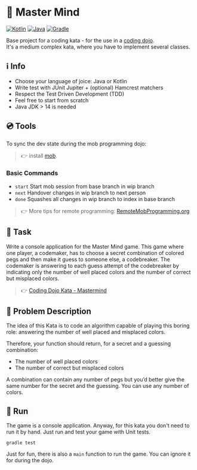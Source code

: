 # 🧠 Master Mind

[![Kotlin](https://img.shields.io/badge/Kotlin-1.5.10-blue.svg?style=flat&logo=kotlin&logoColor=white)](http://kotlinlang.org)
[![Java](https://img.shields.io/badge/Java-14-red.svg?style=flat&logo=Java&logoColor=white)](https://adoptopenjdk.net)
[![Gradle](https://img.shields.io/badge/Gradle-7.0.2-08313A.svg?style=flat&logo=Java&logoColor=white)](https://gradle.org)

Base project for a coding kata - for the use in a [coding dojo](https://codingdojo.org).  
It's a medium complex kata, where you have to implement several classes.

## ℹ Info

* Choose your language of joice: Java or Kotlin
* Write test with JUnit Jupiter + (optional) Hamcrest matchers
* Respect the Test Driven Development (TDD)
* Feel free to start from scratch
* Java JDK > 14 is needed

## 💿 Tools

To sync the dev state during the mob programming dojo:
> 👉 install [mob](https://mob.sh).

### Basic Commands

* `start` Start mob session from base branch in wip branch
* `next` Handover changes in wip branch to next person
* `done` Squashes all changes in wip branch to index in base branch

> 👉 More tips for remote programming: [RemoteMobProgramming.org](https://www.remotemobprogramming.org)

## 📑 Task

Write a console application for the Master Mind game. This game where one player, a codemaker, has to choose a secret
combination of colored pegs and then make it guess to someone else, a codebreaker. The codemaker is answering to each
guess attempt of the codebreaker by indicating only the number of well placed colors and the number of correct but
misplaced colors.

> 👉 [Coding Dojo Kata - Mastermind](https://codingdojo.org/kata/Mastermind/)

## 📖 Problem Description

The idea of this Kata is to code an algorithm capable of playing this boring role: answering the number of well placed
and misplaced colors.

Therefore, your function should return, for a secret and a guessing combination:

* The number of well placed colors
* The number of correct but misplaced colors

A combination can contain any number of pegs but you’d better give the same number for the secret and the guessing. You
can use any number of colors.

## 🚀 Run

The game is a console application. Anyway, for this kata you don't need to run it by hand. Just run and test your game
with Unit tests.

```shell
gradle test
```

Just for fun, there is also a `main` function to run the game. You can ignore it for during the dojo.